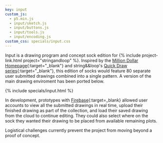 ```yaml
---
key: input
custom_js:
  - p5.min.js
  - input/sketch.js
  - input/buttons.js
  - input/tools.js
  - input/encoding.js
custom_css: specials/input.css
---
```


Input is a drawing program and concept sock edition for {% include project-link.html project="stringandloop" %}. Inspired by the [Million Dollar Homepage](http://www.milliondollarhomepage.com/){:target="_blank"} and string&&loop's [Quick Draw series](https://www.stringandloop.com/shop/quickdrawcat1){:target="_blank"}, this edition of socks would feature 80 separate user submitted drawings combined into a single pattern. A version of the main drawing enviroment has been ported below.

{% include specials/input.html %}

In development, prototypes with [Firebase](https://firebase.google.com/){:target=_blank} allowed user accounts to view all the submitted drawings in real time, upload their finished drawing as part of the collection, and load their saved drawing from the cloud to continue editing. They could also select where on the sock they wanted their drawing to be placed from available remaining plots.

Logistical challenges currently prevent the project from moving beyond a proof of concept.
